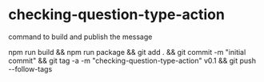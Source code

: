# checking-question-type-action



command to build and publish the message

npm run build && npm run package  &&
git add . && 
git commit -m "initial commit" && 
git tag -a -m "checking-question-type-action" v0.1 && 
git push --follow-tags 
